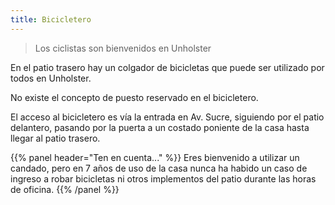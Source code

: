 ```yaml
---
title: Bicicletero
---
```


> Los ciclistas son bienvenidos en Unholster

En el patio trasero hay un colgador de bicicletas que puede ser utilizado por todos en Unholster.

No existe el concepto de puesto reservado en el bicicletero.

El acceso al bicicletero es vía la entrada en Av. Sucre, siguiendo por el patio delantero, pasando por la puerta a un costado poniente de la casa hasta llegar al patio trasero.

{{% panel header="Ten en cuenta..." %}}
Eres bienvenido a utilizar un candado, pero en 7 años de uso de la casa nunca ha habido un caso de ingreso a robar bicicletas ni otros implementos del patio durante las horas de oficina.
{{% /panel %}}
